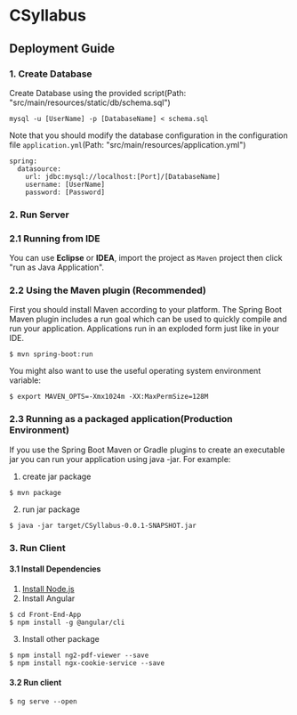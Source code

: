 # CSyllabus
## Deployment Guide

### 1. Create Database
Create Database using the provided script(Path: "src/main/resources/static/db/schema.sql")
```
mysql -u [UserName] -p [DatabaseName] < schema.sql
```

Note that you should modify the database configuration in the configuration file `application.yml`(Path: "src/main/resources/application.yml")
```
spring:
  datasource:
    url: jdbc:mysql://localhost:[Port]/[DatabaseName]
    username: [UserName]
    password: [Password]
```

### 2. Run Server
### 2.1 Running from IDE

You can use **Eclipse** or **IDEA**, import the project as `Maven` project then click "run as Java Application".

### 2.2 Using the Maven plugin (Recommended)
First you should install Maven according to your platform. The Spring Boot Maven plugin includes a run goal which can be used to quickly compile and run your application. Applications run in an exploded form just like in your IDE.
```
$ mvn spring-boot:run
```
You might also want to use the useful operating system environment variable:

```
$ export MAVEN_OPTS=-Xmx1024m -XX:MaxPermSize=128M
```

### 2.3 Running as a packaged application(Production Environment)
If you use the Spring Boot Maven or Gradle plugins to create an executable jar you can run your application using java -jar. For example:
1. create jar package
```
$ mvn package
```
2. run jar package
```
$ java -jar target/CSyllabus-0.0.1-SNAPSHOT.jar
```

### 3. Run Client
#### 3.1 Install Dependencies
1. [Install Node.js](https://nodejs.org/en/download/package-manager/)
2. Install Angular
```
$ cd Front-End-App
$ npm install -g @angular/cli
```
3. Install other package
```
$ npm install ng2-pdf-viewer --save
$ npm install ngx-cookie-service --save
```
#### 3.2 Run client
```
$ ng serve --open
```
